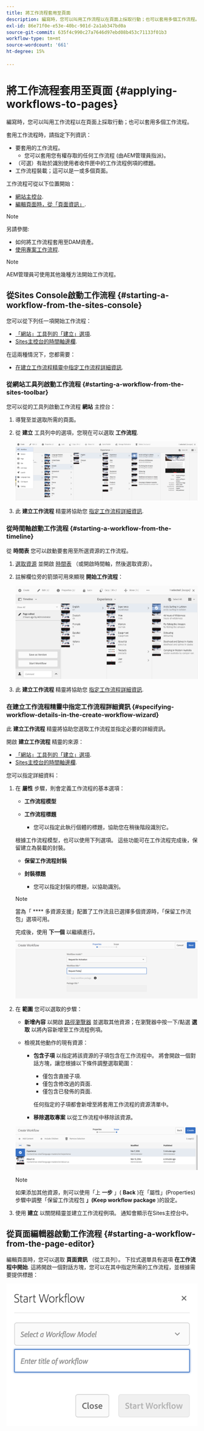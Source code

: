 ```yaml
---
title: 將工作流程套用至頁面
description: 編寫時，您可以叫用工作流程以在頁面上採取行動；也可以套用多個工作流程。
exl-id: 86e71f0e-e53e-40bc-901d-2a1ab347bd0a
source-git-commit: 635f4c990c27a7646d97ebd08b453c71133f01b3
workflow-type: tm+mt
source-wordcount: '661'
ht-degree: 15%

---
```


# 將工作流程套用至頁面 {#applying-workflows-to-pages}

編寫時，您可以叫用工作流程以在頁面上採取行動；也可以套用多個工作流程。

套用工作流程時，請指定下列資訊：

* 要套用的工作流程。
   * 您可以套用您有權存取的任何工作流程 (由AEM管理員指派)。
* （可選）有助於識別使用者收件匣中的工作流程例項的標題。
* 工作流程裝載；這可以是一或多個頁面。

工作流程可從以下位置開始：

* [網站主控台](#starting-a-workflow-from-the-sites-console).
* [編輯頁面時，從「頁面資訊」](#starting-a-workflow-from-the-page-editor).

>[!NOTE]
>
>另請參閱:
>
>* 如何將工作流程套用至DAM資產。
>* [使用專案工作流程](/help/sites-cloud/authoring/projects/workflows.md).

<!-- 
>* [How to apply workflows to DAM assets](/help/assets/assets-workflow.md).
>* [Working with Project Workflows](/help/sites-cloud/authoring/projects/workflows.md).
-->

>[!NOTE]
>
>AEM管理員可使用其他幾種方法開始工作流程。

<!-- 
>AEM administrators can [start workflows using several other methods](/help/sites-administering/workflows-starting.md).
-->

## 從Sites Console啟動工作流程 {#starting-a-workflow-from-the-sites-console}

您可以從下列任一項開始工作流程：

* [「網站」工具列的「建立」選項](#starting-a-workflow-from-the-sites-toolbar).
* [Sites主控台的時間軸邊欄](#starting-a-workflow-from-the-timeline).

在這兩種情況下，您都需要：

* [在建立工作流程精靈中指定工作流程詳細資訊](#specifying-workflow-details-in-the-create-workflow-wizard).

### 從網站工具列啟動工作流程 {#starting-a-workflow-from-the-sites-toolbar}

您可以從的工具列啟動工作流程 **網站** 主控台：

1. 導覽至並選取所需的頁面。

1. 從 **建立** 工具列中的選項，您現在可以選取 **工作流程**.

   ![從工具列建立工作流程](/help/sites-cloud/authoring/assets/workflows-create-from-toolbar.png)

1. 此 **建立工作流程** 精靈將協助您 [指定工作流程詳細資訊](#specifying-workflow-details-in-the-create-workflow-wizard).

### 從時間軸啟動工作流程 {#starting-a-workflow-from-the-timeline}

從 **時間表** 您可以啟動要套用至所選資源的工作流程。

1. [選取資源](/help/sites-cloud/authoring/getting-started/basic-handling.md#viewing-and-selecting-resources) 並開啟 [時間表](/help/sites-cloud/authoring/getting-started/basic-handling.md#timeline) （或開啟時間軸，然後選取資源）。
1. 註解欄位旁的箭頭可用來顯現 **開始工作流程**：

   ![從時間軸建立工作流程](/help/sites-cloud/authoring/assets/workflows-create-from-timeline.png)

1. 此 **建立工作流程** 精靈將協助您 [指定工作流程詳細資訊](#specifying-workflow-details-in-the-create-workflow-wizard).

### 在建立工作流程精靈中指定工作流程詳細資訊 {#specifying-workflow-details-in-the-create-workflow-wizard}

此 **建立工作流程** 精靈將協助您選取工作流程並指定必要的詳細資訊。

開啟 **建立工作流程** 精靈的來源：

* [「網站」工具列的「建立」選項](#starting-a-workflow-from-the-sites-toolbar).
* [Sites主控台的時間軸邊欄](#starting-a-workflow-from-the-timeline).

您可以指定詳細資料：

1. 在 **屬性** 步驟，則會定義工作流程的基本選項：

   * **工作流程模型**
   * **工作流程標題**

      * 您可以指定此執行個體的標題，協助您在稍後階段識別它。

   根據工作流程模型，也可以使用下列選項。 這些功能可在工作流程完成後，保留建立為裝載的封裝。

   * **保留工作流程封裝**
   * **封裝標題**

      * 您可以指定封裝的標題，以協助識別。

   >[!NOTE]
   >
   >當為「 **** 多資源支援」配置了工作流且已選擇多個資源時，「保留工作流包」選項可用。

   <!--
   >The **Keep workflow package** option is available when the workflow has been configured for [Multi Resource Support](/help/sites-developing/workflows-models.md#configuring-a-workflow-for-multi-resource-support) and multiple resources have been selected.
   -->

   完成後，使用 **下一個** 以繼續進行。

   ![指定工作流程屬性](/help/sites-cloud/authoring/assets/workflows-properties.png)

1. 在 **範圍** 您可以選取的步驟：

   * **新增內容** 以開啟 [路徑瀏覽器](/help/sites-cloud/authoring/fundamentals/environment-tools.md#path-browser) 並選取其他資源；在瀏覽器中按一下/點選 **選取** 以將內容新增至工作流程例項。

   * 檢視其他動作的現有資源：

      * **包含子項** 以指定將該資源的子項包含在工作流程中。
將會開啟一個對話方塊，讓您根據以下條件調整選取範圍：

         * 僅包含直接子項.
         * 僅包含修改過的頁面.
         * 僅包含已發佈的頁面.

        任何指定的子項都會新增至將套用工作流程的資源清單中。

      * **移除選取專案** 以從工作流程中移除該資源。

   ![定義工作流程範圍](/help/sites-cloud/authoring/assets/workflows-scope.png)

   >[!NOTE]
   >
   >如果添加其他資源，則可以使用「上 **一步** 」( **Back** )在「屬性」(Properties)步驟中調整「保留工作流程包 **」(Keep workflow package** )的設定。

1. 使用 **建立** 以關閉精靈並建立工作流程例項。 通知會顯示在Sites主控台中。

## 從頁面編輯器啟動工作流程 {#starting-a-workflow-from-the-page-editor}

編輯頁面時，您可以選取 **頁面資訊** （從工具列）。 下拉式選單具有選項 **在工作流程中開始**. 這將開啟一個對話方塊，您可以在其中指定所需的工作流程，並根據需要提供標題：

![從頁面編輯器啟動工作流程](/help/sites-cloud/authoring/assets/workflows-create-page-editor.png)
